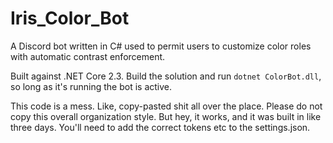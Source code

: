 # Iris_Color_Bot
A Discord bot written in C# used to permit users to customize color roles with automatic contrast enforcement.

Built against .NET Core 2.3.  Build the solution and run `dotnet ColorBot.dll`, so long as it's running the bot is active.

This code is a mess.  Like, copy-pasted shit all over the place.  Please do not copy this overall organization style.  But hey, it works, and it was built in like three days.  You'll need to add the correct tokens etc to the settings.json. 
